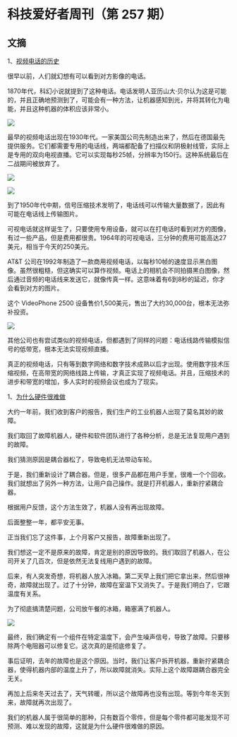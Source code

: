 # 科技爱好者周刊（第 257 期）

## 文摘

1、[视频电话的历史](https://hackaday.com/2022/07/11/where-are-our-video-phones/)

很早以前，人们就幻想有可以看到对方影像的电话。

1870年代，科幻小说就提到了这种电话。电话发明人亚历山大·贝尔认为这是可能的，并且正确地预测到了，可能会有一种方法，让机器感知到光，并将其转化为电能，并且这种机器的体积应该非常小。

![](https://cdn.beekka.com/blogimg/asset/202207/bg2022071406.jpg)

最早的视频电话出现在1930年代。一家美国公司先制造出来了，然后在德国最先提供服务。它们都需要专用的电话线，两端都配备了扫描仪和阴极射线管，实际上是专用的双向电视直播。它可以实现每秒25帧，分辨率为150行。这种系统最后在二战期间被放弃了。

![](https://cdn.beekka.com/blogimg/asset/202207/bg2022071408.webp)

![](https://cdn.beekka.com/blogimg/asset/202207/bg2022071409.webp)

到了1950年代中期，信号压缩技术发明了，电话线可以传输大量数据了，因此有可能在电话线上传输图片。

可视电话就这样诞生了，只要使用专用设备，就可以在打电话时看到对方的图像，有过一些产品，但是费用都很贵。1964年的可视电话，三分钟的费用可能高达27美元，相当于今天的250美元。

AT&T 公司在1992年制造了一款商用视频电话，以每秒10帧的速度显示黑白图像。虽然很粗糙，但这确实可以算作视频。电话上的相机会不同拍摄黑白图像，然后通过音频的电话线来发送它，就像传真一样。这意味着有6到8秒的延迟，你才会看到对方的图片。

这个 VideoPhone 2500 设备售价1,500美元，售出了大约30,000台，根本无法弥补投资。 

![](https://cdn.beekka.com/blogimg/asset/202207/bg2022071410.webp)

其他公司也有尝试类似的视频电话，但都遇到了同样的问题：电话线路传输模拟信号的低带宽，根本无法实现视频直播。

真正的视频电话，只有等到数字网络和数字技术成熟以后才出现。使用数字技术压缩视频，在高带宽的网络线路上传输，才真正实现了视频电话。并且，压缩技术的进步和带宽的增加，多人实时的视频会议也成为了现实。

1、[为什么硬件很难做](https://threadreaderapp.com/thread/1604018884662951938.html)

大约一年前，我们收到客户的报告，我们生产的工业机器人出现了莫名其妙的故障。

我们取回了故障机器人，硬件和软件团队进行了各种分析，总是无法复现用户遇到的故障。

我们猜测原因是耦合器松了，导致电机无法带动车轮。

于是，我们重新设计了耦合器。但是，很多产品都在用户手里，很难一个个回收。我们就想出了另外一种方法，让用户自己操作。就是打开机器人，重新拧紧耦合器。

根据用户反馈，这个方法生效了，机器人没有再出现故障。

后面整整一年，都平安无事。

正当我们忘了这件事，上个月客户又报告，故障重新出现了。

我们想这一定不是原来的故障，肯定是别的原因导致的。我们取回了机器人，在公司开关了几百次，但是依然无法复线用户遇到的故障。

后来，有人突发奇想，将机器人放入冰箱。第二天早上我们把它拿出来，然后很神奇，故障就出现了。过了十分钟，故障在室温下又消失了。于是我们明白了，它跟温度有关系。

为了彻底搞清楚问题，公司放午餐的冰箱，箱塞满了机器人。

![](https://cdn.beekka.com/blogimg/asset/202212/bg2022121801.webp)

最终，我们确定有一个组件在特定温度下，会产生噪声信号，导致了故障。只要移除两个电阻器可以修复它。这次真的是彻底修复了。 

事后证明，去年的故障也是这个原因。当时，我们让客户拆开机器，重新拧紧耦合器，使得机器内部的温度上升了，所以故障就消失。实际上这个故障跟耦合器完全无关。

再加上后来冬天过去了，天气转暖，所以这个故障再也没有出现。等到今年冬天到来，故障就再次出现了。

我们的机器人属于很简单的那种，只有数百个零件，但是每个零件都可能发现不可预测、难以发现的故障，这就是为什么硬件很难做的原因。